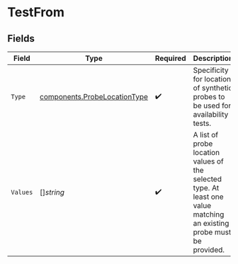 # TestFrom


## Fields

| Field                                                                                                                 | Type                                                                                                                  | Required                                                                                                              | Description                                                                                                           |
| --------------------------------------------------------------------------------------------------------------------- | --------------------------------------------------------------------------------------------------------------------- | --------------------------------------------------------------------------------------------------------------------- | --------------------------------------------------------------------------------------------------------------------- |
| `Type`                                                                                                                | [components.ProbeLocationType](../../models/components/probelocationtype.md)                                          | :heavy_check_mark:                                                                                                    | Specificity for location of synthetic probes to be used for availability tests.                                       |
| `Values`                                                                                                              | []*string*                                                                                                            | :heavy_check_mark:                                                                                                    | A list of probe location values of the selected type. At least one value matching an existing probe must be provided. |
